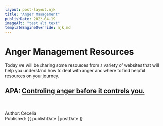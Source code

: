 ```yaml
---
layout: post-layout.njk 
title: "Anger Management"
publishDate: 2022-04-19
imageAlt: "test alt text"
templateEngineOverride: njk,md
---
```


# Anger Management Resources
Today we will be sharing some resources from a variety of websites that will help you understand how to deal with anger and where to find helpful resources on your journey.

## APA: [Controling anger before it controls you.](https://www.apa.org/topics/anger/control)
<br/><br/>
Author: Cecelia<br/>
Published: {{ publishDate  | postDate }}

